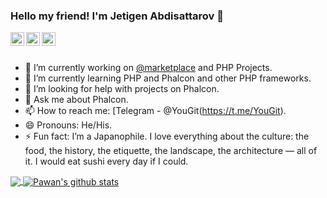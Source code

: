 ### Hello my friend! I'm Jetigen Abdisattarov 👋

<a href="https://www.linkedin.com/in/abdisattarov-jetigen-83a6a61aa">
	<img align="left" alt="Pawan's Linkdein" width="22px" src="https://cdn.jsdelivr.net/npm/simple-icons@v3/icons/linkedin.svg" />
</a>
<a href="https://github.com/AJ-Se7eN">
	<img align="left" alt="Pawan's Github" width="22px" src="https://cdn.jsdelivr.net/npm/simple-icons@v3/icons/github.svg" />
</a>
<a href="https://t.me/YouGit">
	<img align="left" alt="Pawan's Telegram" width="22px" src="https://cdn.jsdelivr.net/npm/simple-icons@v3/icons/telegram.svg" />
</a>

<br/>
<br/>

<!--
**AJ-Se7eN/AJ-Se7eN** is a ✨ _special_ ✨ repository because its `README.md` (this file) appears on your GitHub profile.
-->

- 🔭 I’m currently working on [@marketplace](https://github.com/AJ-Se7eN/marketplace) and PHP Projects.
- 🌱 I’m currently learning PHP and Phalcon and other PHP frameworks.
- 🤔 I’m looking for help with projects on Phalcon.
- 💬 Ask me about Phalcon.
- 📫 How to reach me: [Telegram - @YouGit(https://t.me/YouGit).
- 😄 Pronouns: He/His.
- ⚡ Fun fact:  I’m a Japanophile. I love everything about the culture: the food, the history, the etiquette, the landscape, the architecture — all of it. I would eat sushi every day if I could.


<a href="https://github.com/AJ-Se7eN">
  <img align="center" src="https://github-readme-stats.vercel.app/api/top-langs/?username=AJ-Se7eN&theme=light&hide_langs_below=1" />
</a>
<a href="https://github.com/AJ-Se7eN">
 <img align="center" src="https://github-readme-stats.vercel.app/api?username=AJ-Se7eN&show_icons=true&theme=light&line_height=27" alt="Pawan's github stats"/>
</a>


